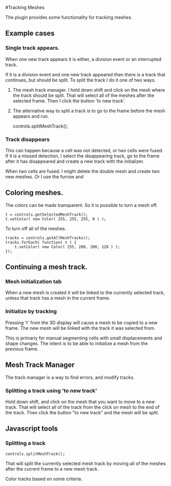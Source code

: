 #Tracking Meshes

The plugin provides some functionality for tracking meshes.

## Example cases

### Single track appears.

When one new track appears it is either, a division event or an 
interrupted track. 

If it is a division event and one new track appeared then there is a
track that continues, but should be split. To split the track I do it
one of two ways. 

1. The mesh track manager. I hold down shift and click on 
the mesh where the track should be split. That will select all of the 
meshes after the selected frame. Then I click the button 'to new track'.

2. The alternative way to split a track is to go to the frame before the 
mesh appears and run. 

    controls.splitMeshTrack();

### Track disappears

This can happen because a cell was not detected, or two cells were fused.
If it is a missed detection, I select the disappearing track, go to the
frame after it has disappeared and create a new track with the initializer.

When two cells are fused. I might delete the double mesh and create two
new meshes. Or I use the furrow and 


## Coloring meshes.

The colors can be made transparent. So it is possible to turn a mesh off.

    t = controls.getSelectedMeshTrack();
    t.setColor( new Color( 255, 255, 255, 0 ) );
 
To turn off all of the meshes.

    tracks = controls.getAllMeshTracks();
    tracks.forEach( function( t ) {
        t.setColor( new Color( 255, 200, 200, 128 ) );
    });

## Continuing a mesh track.

### Mesh initialization tab

When a new mesh is created it will be linked to the currently selected
track, unless that track has a mesh in the current frame.

### Initialize by tracking

Pressing 't' from the 3D display will cause a mesh to be copied to a 
new frame. The new mesh will be linked with the track it was selected
from.

This is primariy for manual segmenting cells with small displacements and
shape changes. The intent is to be able to initialize a mesh from the
previous frame.

## Mesh Track Manager

The track manager is a way to find errors, and modify tracks. 

### Splitting a track using 'to new track'

Hold down shift, and click on the mesh that you want to move to a new track.
That will select all of the track from the click on mesh to the end of the
track. Then click the button "to new track" and the mesh will be split.

## Javascript tools

### Splitting a track

    controls.splitMeshTrack();
    
That will split the currently selected mesh track by moving all of the
meshes after the current frame to a new mesh track.

Color tracks based on some criteria. 
